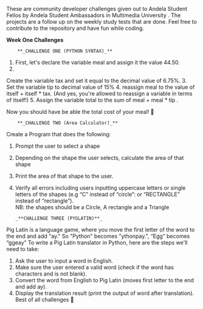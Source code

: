These are community developer challenges given out to Andela Student Fellos by Andela Student Ambassadors in Multimedia University . 
The projects are a follow up on the weekly study tests that are done. 
Feel free to contribute to the repository and have fun while coding.

**Week One Challenges**

        **_CHALLENGE ONE (PYTHON SYNTAX)_**
1.	First, let's declare the variable meal and assign it the value 44.50.
2.	
Create the variable tax and set it equal to the decimal value of 6.75%.
3.	
Set the variable tip to decimal value of 15% 
4.	reassign meal to the value of itself + itself * tax. (And yes, you're allowed to reassign a variable in terms of itself!)
5.	Assign the variable total to the sum of meal + meal * tip . 

Now you should have be able the total cost of your meal! 

        **_CHALLENGE TWO (Area Calculator)_**
        
Create a Program that does the following: 
1.	Prompt the user to select a shape
2.	Depending on the shape the user selects, calculate the area of that shape
3.	Print the area of that shape to the user.
4.	Verify all errors including users inputting uppercase letters or single letters of the shapes (e.g “C” instead of “circle”: or “RECTANGLE” instead of “rectangle”).  
NB: the shapes should be a Circle, A rectangle and a Triangle

        _**CHALLENGE THREE (PYGLATIN)**_
        
Pig Latin is a language game, where you move the first letter of the word to the end and add "ay." So "Python" becomes "ythonpay.", “Egg” becomes “ggeay” To write a Pig Latin translator in Python, here are the steps we'll need to take:
1.	Ask the user to input a word in English.
2.	Make sure the user entered a valid word (check if the word has characters and is not blank).
3.	Convert the word from English to Pig Latin (moves first letter to the end and add ay).
4.	Display the translation result (print the output of word after translation).
Best of all challenges 

